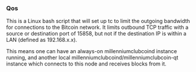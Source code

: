 ### Qos ###

This is a Linux bash script that will set up tc to limit the outgoing bandwidth for connections to the Bitcoin network. It limits outbound TCP traffic with a source or destination port of 15858, but not if the destination IP is within a LAN (defined as 192.168.x.x).

This means one can have an always-on millenniumclubcoind instance running, and another local millenniumclubcoind/millenniumclubcoin-qt instance which connects to this node and receives blocks from it.
